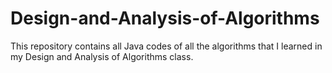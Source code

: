 # Design-and-Analysis-of-Algorithms

This repository contains all Java codes of all the algorithms that I learned in my Design and Analysis of Algorithms class.
